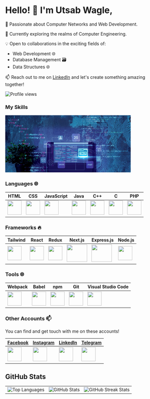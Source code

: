 
# Hello! 👋 I'm Utsab Wagle, 


🚀 Passionate about Computer Networks and Web Development.

🌱 Currently exploring the realms of Computer Engineering.

💡 Open to collaborations in the exciting fields of:
   - Web Development 🌐
   - Database Management 🗃️
   - Data Structures 🌐

📫 Reach out to me on [LinkedIn](https://www.linkedin.com/in/utsab-wagle/) and let's create something amazing together!

<p align="left"> <img src="https://komarev.com/ghpvc/?username=Hunter109&label=Profile%20views&color=0e75b6&style=flat" alt="Profile views" /> </p>

 
###  My Skills
 <img src="https://github.com/Hunter109/utech/blob/main/img/software%20development%20in%20nepal.jpg?raw=true"  width = "400" > 

 
### Languages 🌐

| HTML | CSS | JavaScript | Java | C++ | C | PHP |
| --- | --- | --- | --- | --- | --- | --- |
| <img src="https://upload.wikimedia.org/wikipedia/commons/6/61/HTML5_logo_and_wordmark.svg" width="45" height="45"> | <img src="https://upload.wikimedia.org/wikipedia/commons/d/d5/CSS3_logo_and_wordmark.svg" width="45" height="45"> | <img src="https://upload.wikimedia.org/wikipedia/commons/6/6a/JavaScript-logo.png" width="45" height="45"> | <img src="https://static.javatpoint.com/core/images/java-logo1.png" width="45" height="45"> | <img src="https://upload.wikimedia.org/wikipedia/commons/1/18/ISO_C%2B%2B_Logo.svg" width="45" height="45"> | <img src="https://upload.wikimedia.org/wikipedia/commons/3/35/The_C_Programming_Language_logo.svg" width="45" height="45"> | <img src="https://upload.wikimedia.org/wikipedia/commons/2/27/PHP-logo.svg" width="45" height="45"> |



###  Frameworks 🔥 
| Tailwind | React | Redux | Next.js | Express.js | Node.js |
| --- | --- | --- | --- | --- | --- |
| <img src="https://seeklogo.com/images/T/tailwind-css-logo-5AD4175897-seeklogo.com.png" width="45" height="45"> | <img src="https://upload.wikimedia.org/wikipedia/commons/a/a7/React-icon.svg" width="45" height="45"> | <img src="https://seeklogo.com/images/R/redux-logo-9CA6836C12-seeklogo.com.png" width="45" height="45"> |  <img src="https://logowik.com/content/uploads/images/nextjs2106.logowik.com.webp" width="65" height="55"> | <img src="https://www.dailyupblog.com/wp-content/uploads/node_express.jpg" width="65" height="55">| <img src="https://blog.codefactory.ai/static/274d90c09ce8519e383c5d7ffede4734/14b42/thumb.jpg" width="45" height="45"> |



###  Tools 🌐
| Webpack | Babel | npm | Git | Visual Studio Code |
| --- | --- | --- | --- | --- |
| <img src="https://seeklogo.com/images/W/webpack-logo-9E66EE203A-seeklogo.com.png" width="45" height="45"> | <img src="https://upload.wikimedia.org/wikipedia/commons/thumb/0/02/Babel_Logo.svg/1200px-Babel_Logo.svg.png" width="45" height="45"> | <img src="https://github.com/npm/logos/blob/master/npm%20logo/npm-logo-red.png" width="45" height="45"> | <img src="https://seeklogo.com/images/G/git-logo-CD8D6F1C09-seeklogo.com.png" width="45" height="45"> | <img src="https://seeklogo.com/images/V/visual-studio-code-logo-284BC24C39-seeklogo.com.png" width="45" height="45"> |


### Other Accounts 📫
You can find and get touch with me on these accounts!

| [Facebook](https://www.facebook.com/4nonymous.Hunter.109/) | [Instagram](https://www.instagram.com/Utsav_Wagle/) | [LinkedIn](https://www.linkedin.com/in/utsav-wagle-a4847a270/) | [Telegram](https://t.me/Hunter_109) |
| --- | --- | --- | --- |
| <a href="https://www.facebook.com/4nonymous.Hunter.109/"><img src="https://cdn4.iconfinder.com/data/icons/social-messaging-ui-color-shapes-2-free/128/social-facebook-square2-512.png" width="45" height="45"></a> | <a href="https://www.instagram.com/Utsav_Wagle/"><img src="https://cdn4.iconfinder.com/data/icons/social-messaging-ui-color-shapes-2-free/128/social-instagram-new-circle-512.png" width="45" height="45"></a> | <a href="https://www.linkedin.com/in/utsab-wagle/"><img src="https://cdn4.iconfinder.com/data/icons/social-messaging-ui-color-shapes-2-free/128/social-linkedin-circle-512.png" width="45" height="45"></a> | <a href="https://t.me/Hunter_109"><img src="https://upload.wikimedia.org/wikipedia/commons/thumb/8/83/Telegram_2019_Logo.svg/1024px-Telegram_2019_Logo.svg.png" width="45" height="45"></a> | 

## GitHub Stats
<table>
  <tr>
    <td align="center"><img src="https://github-readme-stats.vercel.app/api/top-langs/?username=Hunter109&layout=compact" alt="Top Languages" /></td>
    <td align="center"><img src="https://github-readme-stats.vercel.app/api?username=Hunter109&show_icons=true&locale=en" alt="GitHub Stats" /></td>
    <td align="center"><img src="https://github-readme-streak-stats.herokuapp.com/?user=Hunter109" alt="GitHub Streak Stats" /></td>
  </tr>
</table>



